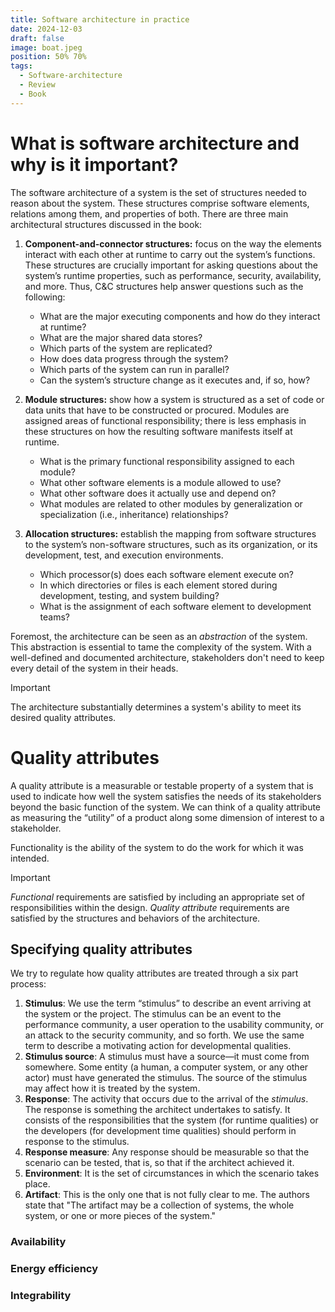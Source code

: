 ```yaml
---
title: Software architecture in practice
date: 2024-12-03
draft: false
image: boat.jpeg
position: 50% 70%
tags:
  - Software-architecture
  - Review
  - Book
---
```


# What is software architecture and why is it important?

The software architecture of a system is the set of structures needed to reason about the system. These structures comprise software elements, relations among them, and properties of both. There are three main architectural structures discussed in the book:

1. **Component-and-connector structures:** focus on the way the elements interact with each other at runtime to carry out the system’s functions. These structures are crucially important for asking questions about the system’s runtime properties, such as performance, security, availability, and more. Thus, C&C structures help answer questions such as the following:  
	- What are the major executing components and how do they interact at runtime? 
	- What are the major shared data stores?
	- Which parts of the system are replicated? 
	- How does data progress through the system? 
	- Which parts of the system can run in parallel? 
	- Can the system’s structure change as it executes and, if so, how?

2. **Module structures:** show how a system is structured as a set of code or data units that have to be constructed or procured. Modules are assigned areas of functional responsibility; there is less emphasis in these structures on how the resulting software manifests itself at runtime. 
	- What is the primary functional responsibility assigned to each module? 
	- What other software elements is a module allowed to use? 
	- What other software does it actually use and depend on? 
	- What modules are related to other modules by generalization or specialization (i.e., inheritance) relationships?

3. **Allocation structures:** establish the mapping from software structures to the system’s non-software structures, such as its organization, or its development, test, and execution environments. 
	- Which processor(s) does each software element execute on? 
	- In which directories or files is each element stored during development, testing, and system building? 
	- What is the assignment of each software element to development teams?

Foremost, the architecture can be seen as an *abstraction* of the system. This abstraction is essential to tame the complexity of the system. With a well-defined and documented architecture, stakeholders don't need to keep every detail of the system in their heads.

> [!important]
> The architecture substantially determines a system's ability to meet its desired quality attributes. 

# Quality attributes

A quality attribute is a measurable or testable property of a system that is used to indicate how well the system satisfies the needs of its stakeholders beyond the basic function of the system. We can think of a quality attribute as measuring the “utility” of a product along some dimension of interest to a stakeholder.

Functionality is the ability of the system to do the work for which it was intended.

> [!Important] 
> *Functional* requirements are satisfied by including an appropriate set of responsibilities within the design. *Quality attribute* requirements are satisfied by the structures and behaviors of the architecture.

## Specifying quality attributes

We try to regulate how quality attributes are treated through a six part process:

1. **Stimulus**: We use the term “stimulus” to describe an event arriving at the system or the project. The stimulus can be an event to the performance community, a user operation to the usability community, or an attack to the security community, and so forth. We use the same term to describe a motivating action for developmental qualities. 
2. **Stimulus source**: A stimulus must have a source—it must come from somewhere. Some entity (a human, a computer system, or any other actor) must have generated the stimulus. The source of the stimulus may affect how it is treated by the system. 
3. **Response**: The activity that occurs due to the arrival of the *stimulus*. The response is something the architect undertakes to satisfy. It consists of the responsibilities that the system (for runtime qualities) or the developers (for development time qualities) should perform in response to the stimulus.
4. **Response measure**: Any response should be measurable so that the scenario can be tested, that is, so that if the architect achieved it.
5. **Environment**: It is the set of circumstances in which the scenario takes place.
6. **Artifact**: This is the only one that is not fully clear to me. The authors state that "The artifact may be a collection of systems, the whole system, or one or more pieces of the system."

### Availability

### Energy efficiency

### Integrability
